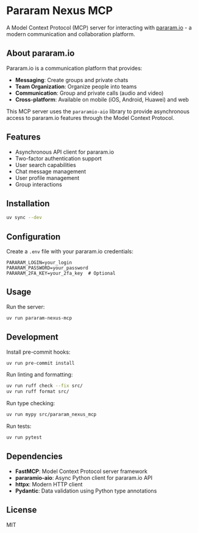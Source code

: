 # Pararam Nexus MCP

A Model Context Protocol (MCP) server for interacting with [pararam.io](https://pararam.io) - a modern communication and collaboration platform.

## About pararam.io

Pararam.io is a communication platform that provides:

- **Messaging**: Create groups and private chats
- **Team Organization**: Organize people into teams
- **Communication**: Group and private calls (audio and video)
- **Cross-platform**: Available on mobile (iOS, Android, Huawei) and web

This MCP server uses the `pararamio-aio` library to provide asynchronous access to pararam.io features through the Model Context Protocol.

## Features

- Asynchronous API client for pararam.io
- Two-factor authentication support
- User search capabilities
- Chat message management
- User profile management
- Group interactions

## Installation

```bash
uv sync --dev
```

## Configuration

Create a `.env` file with your pararam.io credentials:

```env
PARARAM_LOGIN=your_login
PARARAM_PASSWORD=your_password
PARARAM_2FA_KEY=your_2fa_key  # Optional
```

## Usage

Run the server:

```bash
uv run pararam-nexus-mcp
```

## Development

Install pre-commit hooks:

```bash
uv run pre-commit install
```

Run linting and formatting:

```bash
uv run ruff check --fix src/
uv run ruff format src/
```

Run type checking:

```bash
uv run mypy src/pararam_nexus_mcp
```

Run tests:

```bash
uv run pytest
```

## Dependencies

- **FastMCP**: Model Context Protocol server framework
- **pararamio-aio**: Async Python client for pararam.io API
- **httpx**: Modern HTTP client
- **Pydantic**: Data validation using Python type annotations

## License

MIT